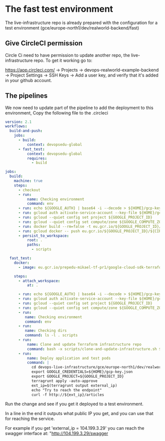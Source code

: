 # The fast test environment

The live-infrastructure repo is already prepared with the configuration for a test environment (gce/europe-north1/dev/realworld-backend/fast)

## Give CircleCI permission

Circle Ci need to have permission to update another repo, the live-infrastructure repo. To get it working go to:

https://app.circleci.com/ -> Projects -> devops-realworld-example-backend -> Project Settings -> SSH Keys -> Add a user key, and verify that it's added in your github account.

## The pipelines

We now need to update part of the pipeline to add the deployment to this environment, Copy the following file to the .circleci

```yaml
version: 2.1
workflows:
  build-and-push:
    jobs:
      - build:
          context: devopsedu-global
      - fast_test:
          context: devopsedu-global
          requires:
            - build

jobs:
  build:
    machine: true
    steps:
      - checkout
      - run:
          name: Checking environment
          command: env
      - run: echo ${GOOGLE_AUTH} | base64 -i --decode > ${HOME}/gcp-key.json
      - run: gcloud auth activate-service-account --key-file ${HOME}/gcp-key.json
      - run: gcloud --quiet config set project ${GOOGLE_PROJECT_ID}
      - run: gcloud --quiet config set compute/zone ${GOOGLE_COMPUTE_ZONE}
      - run: docker build --rm=false -t eu.gcr.io/${GOOGLE_PROJECT_ID}/${CIRCLE_PROJECT_REPONAME}:$CIRCLE_SHA1 .
      - run: gcloud docker -- push eu.gcr.io/${GOOGLE_PROJECT_ID}/${CIRCLE_PROJECT_REPONAME}:$CIRCLE_SHA1
      - persist_to_workspace:
          root: .
          paths:
            - scripts

  fast_test:
    docker:
      - image: eu.gcr.io/prepedu-mikael-tf-pr1/google-cloud-sdk-terraform:latest

    steps:
      - attach_workspace:
          at: .

      - run: echo ${GOOGLE_AUTH} | base64 -i --decode > ${HOME}/gcp-key.json
      - run: gcloud auth activate-service-account --key-file ${HOME}/gcp-key.json
      - run: gcloud --quiet config set project ${GOOGLE_PROJECT_ID}
      - run: gcloud --quiet config set compute/zone ${GOOGLE_COMPUTE_ZONE}
      - run:
         name: Checking environment
         command: env
      - run:
         name: Checking dirs
         command: ls -l . scripts
      - run:
          name: Clone and update Terraform infrastructure repo
          command: bash -x scripts/clone-and-update-infrastructure.sh ${CIRCLE_SHA1} devops-live-infrastructure/gce/europe-north1/dev/realworld-backend/fast
      - run:
          name: Deploy application and test pods
          command: |
            cd devops-live-infrastructure/gce/europe-north1/dev/realworld-backend/fast
            export GOOGLE_CREDENTIALS=${HOME}/gcp-key.json
            export GOOGLE_PROJECT=${GOOGLE_PROJECT_ID}
            terragrunt apply -auto-approve
            ext_ip=$(terragrunt output external_ip)
            echo "Try to reach the endpoint"
            curl -f http://${ext_ip}/articles

```

Run the change and see if you get it deployed to a test environment.

In a line in the end it outputs what public IP you get, and you can use that for reaching the service.

For example if you get 'external_ip = 104.199.3.29' you can reach the swagger interface at: "http://104.199.3.29/swagger
